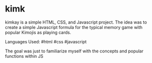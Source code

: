 # kimk
kimkay is a simple HTML, CSS, and Javascript project. The idea was to create a simple Javascript formula for the typical memory game with popular Kimojis as playing  cards.

Languages Used:
#html
#css
#javascript

The goal was just to familiarize myself with the concepts and popular functions within JS
